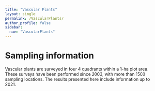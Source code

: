 ```yaml
---
title: "Vascular Plants"
layout: single
permalink: /VascularPlants/
author_profile: false
sidebar:
  nav: "VascularPlants"
---
```


<h1>Sampling information</h1>

Vascular plants are surveyed in four 4 quadrants within a 1-ha plot area. These surveys have been performed since 2003, with more than 1500 sampling locations. The results presented here include information up to 2021.
